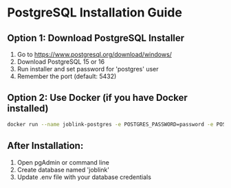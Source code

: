 # PostgreSQL Installation Guide

## Option 1: Download PostgreSQL Installer
1. Go to https://www.postgresql.org/download/windows/
2. Download PostgreSQL 15 or 16
3. Run installer and set password for 'postgres' user
4. Remember the port (default: 5432)

## Option 2: Use Docker (if you have Docker installed)
```bash
docker run --name joblink-postgres -e POSTGRES_PASSWORD=password -e POSTGRES_DB=joblink -p 5432:5432 -d postgres:15
```

## After Installation:
1. Open pgAdmin or command line
2. Create database named 'joblink'
3. Update .env file with your database credentials